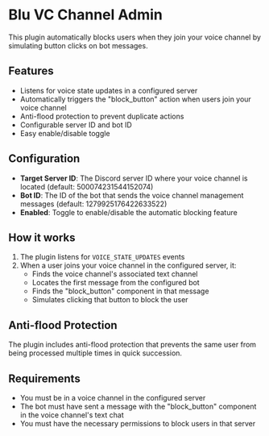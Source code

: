# Blu VC Channel Admin

This plugin automatically blocks users when they join your voice channel by simulating button clicks on bot messages.

## Features

-   Listens for voice state updates in a configured server
-   Automatically triggers the "block_button" action when users join your voice channel
-   Anti-flood protection to prevent duplicate actions
-   Configurable server ID and bot ID
-   Easy enable/disable toggle

## Configuration

-   **Target Server ID**: The Discord server ID where your voice channel is located (default: 500074231544152074)
-   **Bot ID**: The ID of the bot that sends the voice channel management messages (default: 1279925176422633522)
-   **Enabled**: Toggle to enable/disable the automatic blocking feature

## How it works

1. The plugin listens for `VOICE_STATE_UPDATES` events
2. When a user joins your voice channel in the configured server, it:
    - Finds the voice channel's associated text channel
    - Locates the first message from the configured bot
    - Finds the "block_button" component in that message
    - Simulates clicking that button to block the user

## Anti-flood Protection

The plugin includes anti-flood protection that prevents the same user from being processed multiple times in quick succession.

## Requirements

-   You must be in a voice channel in the configured server
-   The bot must have sent a message with the "block_button" component in the voice channel's text chat
-   You must have the necessary permissions to block users in that server
